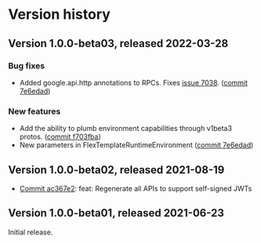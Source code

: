 # Version history

## Version 1.0.0-beta03, released 2022-03-28

### Bug fixes

- Added google.api.http annotations to RPCs. Fixes [issue 7038](https://github.com/googleapis/google-cloud-dotnet/issues/7038). ([commit 7e6edad](https://github.com/googleapis/google-cloud-dotnet/commit/7e6edad1653324684e07186c859ee4b7c41ebea5))

### New features

- Add the ability to plumb environment capabilities through v1beta3 protos. ([commit f703fba](https://github.com/googleapis/google-cloud-dotnet/commit/f703fba5ac47cef0badc2248c5a41088ca49dd5e))
- New parameters in FlexTemplateRuntimeEnvironment ([commit 7e6edad](https://github.com/googleapis/google-cloud-dotnet/commit/7e6edad1653324684e07186c859ee4b7c41ebea5))

## Version 1.0.0-beta02, released 2021-08-19

- [Commit ac367e2](https://github.com/googleapis/google-cloud-dotnet/commit/ac367e2): feat: Regenerate all APIs to support self-signed JWTs

## Version 1.0.0-beta01, released 2021-06-23

Initial release.
